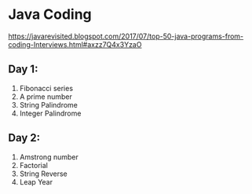 # Java Coding

https://javarevisited.blogspot.com/2017/07/top-50-java-programs-from-coding-Interviews.html#axzz7Q4x3YzaO

## Day 1:
<ol>
  <li>Fibonacci series</li>
  <li>A prime number</li>
  <li>String Palindrome</li>
  <li>Integer Palindrome</li>
</ol>

## Day 2:
<ol>
  <li>Amstrong number</li>
  <li>Factorial</li>
  <li>String Reverse</li>
  <li>Leap Year</li>
</ol>
